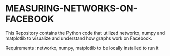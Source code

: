 # MEASURING-NETWORKS-ON-FACEBOOK
This Repository contains the Python code that utilized networkx, numpy and matplotlib to visualize and understand how graphs work on Facebook.

Requirements:
  networkx, numpy, matplotlib to be locally installed to run it

